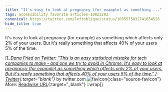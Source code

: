 ```yaml
---
title: "It's easy to look at pregnancy (for example) as something ..."
tags: accessibility favorite articles-10823292
canonical: https://twitter.com/leftoblique/status/1035575032741654528
hide_title: true
---
```


It's easy to look at pregnancy (for example) as something which affects only 2% of your users. But it's really something that affects 40% of your users 5% of the time.


[[<cite>_[Dana Fried on Twitter: "This is an easy statistical mistake for tech companies to make - and one we try to avoid in Chrome: It's easy to look at pregnancy (for example) as something which affects only 2% of your users. But it's really something that affects 40% of your users 5% of the time." / Twitter](https://twitter.com/leftoblique/status/1035575032741654528){:target="_blank"}_</cite> by twitter.com ![favicon](https://s2.googleusercontent.com/s2/favicons?domain=twitter.com){:class="source-favicon"}<br>
_More_: [Readwise URL](https://readwise.io/open/224036952){:target="_blank"}
::wrap]]